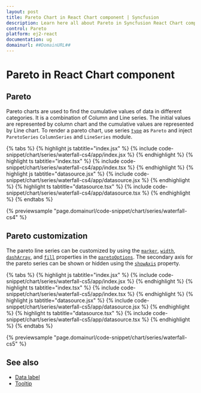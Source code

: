 ```yaml
---
layout: post
title: Pareto Chart in React Chart component | Syncfusion
description: Learn here all about Pareto in Syncfusion React Chart component of Syncfusion Essential JS 2 and more.
control: Pareto
platform: ej2-react
documentation: ug
domainurl: ##DomainURL##
---
```


# Pareto in React Chart component

## Pareto

Pareto charts are used to find the cumulative values of data in different categories. It is a combination of Column and Line series.
The initial values are represented by column chart and the cumulative values are represented by Line chart.
To render a pareto chart, use series [`type`](https://ej2.syncfusion.com/react/documentation/api/chart/series/#type) as
`Pareto` and inject `ParetoSeries` `ColumnSeries` and  `LineSeries` module.

{% tabs %}
{% highlight js tabtitle="index.jsx" %}
{% include code-snippet/chart/series/waterfall-cs4/app/index.jsx %}
{% endhighlight %}
{% highlight ts tabtitle="index.tsx" %}
{% include code-snippet/chart/series/waterfall-cs4/app/index.tsx %}
{% endhighlight %}
{% highlight js tabtitle="datasource.jsx" %}
{% include code-snippet/chart/series/waterfall-cs4/app/datasource.jsx %}
{% endhighlight %}
{% highlight ts tabtitle="datasource.tsx" %}
{% include code-snippet/chart/series/waterfall-cs4/app/datasource.tsx %}
{% endhighlight %}
{% endtabs %}

{% previewsample "page.domainurl/code-snippet/chart/series/waterfall-cs4" %}

## Pareto customization

The pareto line series can be customized by using the [`marker`](https://ej2.syncfusion.com/react/documentation/api/chart/paretoOptionsModel/#marker), [`width`](https://ej2.syncfusion.com/react/documentation/api/chart/paretoOptionsModel/#width), [`dashArray`](https://ej2.syncfusion.com/react/documentation/api/chart/paretoOptions/#dasharray), and [`fill`](https://ej2.syncfusion.com/react/documentation/api/chart/paretoOptionsModel/#fill) properties in the [`paretoOptions`](https://ej2.syncfusion.com/react/documentation/api/chart/paretoOptionsModel/). The secondary axis for the pareto series can be shown or hidden using the [`showAxis`](https://ej2.syncfusion.com/react/documentation/api/chart/paretoOptionsModel/#showaxis) property.

{% tabs %}
{% highlight js tabtitle="index.jsx" %}
{% include code-snippet/chart/series/waterfall-cs5/app/index.jsx %}
{% endhighlight %}
{% highlight ts tabtitle="index.tsx" %}
{% include code-snippet/chart/series/waterfall-cs5/app/index.tsx %}
{% endhighlight %}
{% highlight js tabtitle="datasource.jsx" %}
{% include code-snippet/chart/series/waterfall-cs5/app/datasource.jsx %}
{% endhighlight %}
{% highlight ts tabtitle="datasource.tsx" %}
{% include code-snippet/chart/series/waterfall-cs5/app/datasource.tsx %}
{% endhighlight %}
{% endtabs %}

{% previewsample "page.domainurl/code-snippet/chart/series/waterfall-cs5" %}

## See also

* [Data label](./data-labels/)
* [Tooltip](./tool-tip/)